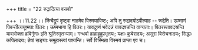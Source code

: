 +++
title = "22 रुद्रादित्या वसवो"

+++
।।11.22।। किंचैद्रूपं दृष्ट्वा नाहमेव विस्मयाविष्टः; अपि तु
रुद्रादयोऽपीत्याह -- रूद्रेति। ऊष्माणं पिबन्तीत्ययूष्मपाः पितरः। ऊष्मभागा
हि पितरः। यावदुष्णं भवेदन्नं यावदश्चन्ति वाग्यताः। पितरस्तावदश्रन्ति
यावन्नोक्ता हविर्गुणाः इति श्रुतिस्मृतभ्याम्। गन्धर्वा हाहाहूहूप्रभृतयः;
यक्षाः कुबेरादयः; असुरा विरोचनादयः; सिद्धाः कपिलादयः; तेषां सङ्घाः
समूहास्त्वां पश्यन्ति। सर्वे विस्मिता विस्मयं प्राप्ता एव च।
